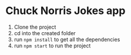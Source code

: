 # Chuck Norris Jokes app

1. Clone the project
1. cd into the created folder
1. run ```npm install``` to get all the dependencies
1. run ```npm start``` to run the project